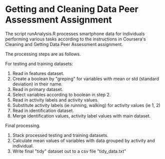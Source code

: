 Getting and Cleaning Data Peer Assessment Assignment
============

The script runAnalysis.R processes smartphone data for individuals performing various tasks according to the instructions in Coursera's Cleaning and Getting Data Peer Assessment assignment.

The processing steps are as follows.

For testing and training datasets:

1.  Read in features dataset.
2.  Create a boolean by "greping" for variables with mean or std (standard deviation) in their name.
3.  Read in primary dataset.
4.  Select variables according to boolean in step 2.
5.  Read in activity labels and activity values.
6.  Substitute activity labels (ie running, walking) for activity values (ie 1, 2)
7.  Read in identification dataset.
8.  Merge identification values, activity label values with main dataset.

Final processing.

1.  Stack processed testing and training datasets.
2.  Calculate mean values of variables with data grouped by activity and individual.
3.  Write final "tidy" dataset out to a csv file "tidy_data.txt"

